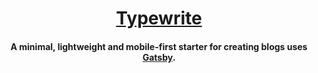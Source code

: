 <h1 align="center">
    <a href="https://github.com/badalraina31/typewrite">Typewrite</a>

</h1>

<h4 align="center">
  A minimal, lightweight and mobile-first starter for creating blogs uses <a href="https://github.com/gatsbyjs/gatsby" target="_blank">Gatsby</a>.
</h4>
